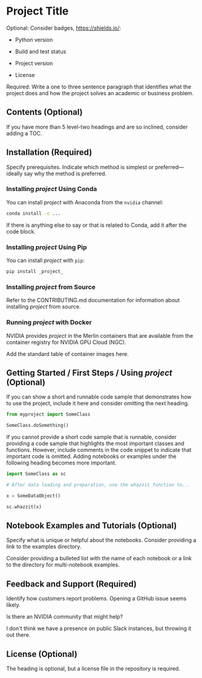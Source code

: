 # Project Title

Optional: Consider badges, <https://shields.io/>:

- Python version

- Build and test status

- Project version

- License

Required: Write a one to three sentence paragraph that identifies what the
project does and how the project solves an academic or business problem.

## Contents (Optional)

If you have more than 5 level-two headings and are so inclined, consider adding
a TOC.

## Installation (Required)

Specify prerequisites. Indicate which method is simplest or
preferred&mdash;ideally say why the method is preferred.

### Installing _project_ Using Conda

You can install _project_ with Anaconda from the `nvidia` channel:

```sh
conda install -c ...
```

If there is anything else to say or that is related to Conda, add it after the
code block.

### Installing _project_ Using Pip

You can install _project_ with `pip`:

```sh
pip install _project_
```

### Installing _project_ from Source

Refer to the CONTRIBUTING.md documentation for information about installing
_project_ from source.

### Running _project_ with Docker

NVIDIA provides _project_ in the Merlin containers that are available from the
container registry for NVIDIA GPU Cloud (NGC).

Add the standard table of container images here.

## Getting Started / First Steps / Using _project_ (Optional)

If you can show a short and runnable code sample that demonstrates how to use
the project, include it here and consider omitting the next heading.

```python
from myproject import SomeClass

SomeClass.doSomething()
```

If you cannot provide a short code sample that is runnable, consider providing a
code sample that highlights the most important classes and functions. However,
include comments in the code snippet to indicate that important code is omitted.
Adding notebooks or examples under the following heading becomes more important.

```python
import SomeClass as sc

# After data loading and preparation, use the whazzit function to...

x = SomeDataObject()

sc.whazzit(x)
```

## Notebook Examples and Tutorials (Optional)

Specify what is unique or helpful about the notebooks. Consider providing a link
to the examples directory.

Consider providing a bulleted list with the name of each notebook or a link to the directory for multi-notebook examples.

## Feedback and Support (Required)

Identify how customers report problems. Opening a GitHub issue seems likely.

Is there an NVIDIA community that might help?

I don't think we have a presence on public Slack instances, but throwing it out
there.

## License (Optional)

The heading is optional, but a license file in the repository is required.

<!-- resources that were consulted

https://www.freecodecamp.org/news/how-to-write-a-good-readme-file/

https://github.com/NVIDIA-Merlin/NVTabular/README.md

https://pandas.pydata.org/docs/getting_started/install.html

** Never use this much bold text. **
https://towardsdatascience.com/how-to-write-an-awesome-readme-68bf4be91f8b

https://github.com/azavea/python-project-template/blob/master/README.md

-->
